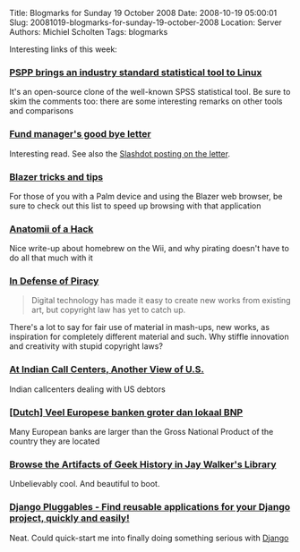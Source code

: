 Title: Blogmarks for Sunday 19 October 2008
Date: 2008-10-19 05:00:01
Slug: 20081019-blogmarks-for-sunday-19-october-2008
Location: Server
Authors: Michiel Scholten
Tags: blogmarks

<p>Interesting links of this week:</p>
<h3><a href="http://www.linux.com/feature/150363">PSPP brings an industry standard statistical tool to Linux</a></h3>
<p>It's an open-source clone of the well-known SPSS statistical tool. Be sure to skim the comments too: there are some interesting remarks on other tools and comparisons</p>
<h3><a href="http://bigpicture.typepad.com/comments/2008/10/andrew-lahde-go.html">Fund manager's good bye letter</a></h3>
<p>Interesting read. See also the <a href="http://ask.slashdot.org/article.pl?sid=08/10/18/1310249">Slashdot posting on the letter</a>.</p>
<h3><a href="http://dougroberts.co.uk/technology/blazer-tricks-and-tips">Blazer tricks and tips</a></h3>
<p>For those of you with a Palm device and using the Blazer web browser, be sure to check out this list to speed up browsing with that application</p>
<h3><a href="http://thedailywtf.com/Articles/Anatomii-of-a-Hack.aspx">Anatomii of a Hack</a></h3>
<p>Nice write-up about homebrew on the Wii, and why pirating doesn't have to do all that much with it</p>
<h3><a href="http://online.wsj.com/article/SB122367645363324303.html">In Defense of Piracy</a></h3>
<blockquote><p>Digital technology has made it easy to create new works from existing art, but copyright law has yet to catch up.</p></blockquote>

<p>There's a lot to say for fair use of material in mash-ups, new works, as inspiration for completely different material and such. Why stiffle innovation and creativity with stupid copyright laws?</p>
<h3><a href="http://www.washingtonpost.com/wp-dyn/content/article/2008/10/13/AR2008101302701.html?nav=rss_email/components">At Indian Call Centers, Another View of U.S.</a></h3>
<p>Indian callcenters dealing with US debtors</p>
<h3><a href="http://www.rtl.nl/(/financien/rtlz/nieuws/)/components/financien/rtlz/2008/weken_2008/40/1003_banken_te_groot_om_om_te_vallen.xml">[Dutch] Veel Europese banken groter dan lokaal BNP</a></h3>
<p>Many European banks are larger than the Gross National Product of the country they are located</p>
<h3><a href="http://www.wired.com/techbiz/people/magazine/16-10/ff_walker?currentPage=all">Browse the Artifacts of Geek History in Jay Walker's Library</a></h3>
<p>Unbelievably cool. And beautiful to boot.</p>
<h3><a href="http://djangoplugables.com/">Django Pluggables - Find reusable applications for your Django project, quickly and easily!</a></h3>
<p>Neat. Could quick-start me into finally doing something serious with <a href="http://www.djangoproject.com/">Django</a></p>
